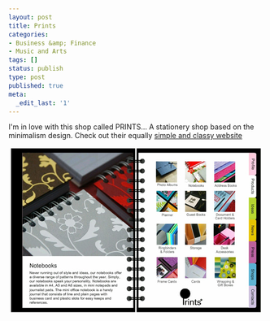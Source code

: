 ```yaml
---
layout: post
title: Prints
categories:
- Business &amp; Finance
- Music and Arts
tags: []
status: publish
type: post
published: true
meta:
  _edit_last: '1'
---
```

I'm in love with this shop called PRINTS... A stationery shop based on the minimalism design. Check out their equally <a href="http://www.prints-international.com/main.html">simple and classy website</a>
<p style="text-align: center;"><a href="http://share.sweska.net/files/prints_singapore.jpg"><img class="size-full wp-image-667" title="prints_singapore" src="/img/prints_singapore.jpg" alt="" /></a></p>
